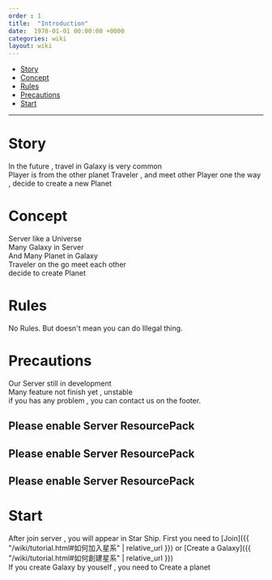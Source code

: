 ```yaml
---
order : 1
title:  "Introduction"
date:  1970-01-01 00:00:00 +0000
categories: wiki
layout: wiki
---
```


- [Story](#Story)
- [Concept](#Concept)
- [Rules](#Rules)
- [Precautions](#Precautions)
- [Start](#Start)

---

# Story

In the future , travel in Galaxy is very common  
Player is from the other planet Traveler , and meet other Player one the way , decide to create a new Planet

# Concept

Server like a Universe  
Many Galaxy in Server  
And Many Planet in Galaxy  
Traveler on the go meet each other  
decide to create Planet

# Rules

No Rules.
But doesn't mean you can do Illegal thing.

# Precautions

Our Server still in development  
Many feature not finish yet , unstable  
if you has any problem , you can contact us on the footer.

## Please enable Server ResourcePack

## Please enable Server ResourcePack

## Please enable Server ResourcePack

# Start

After join server , you will appear in Star Ship.
First you need to [Join]({{ "/wiki/tutorial.html#如何加入星系" | relative_url }}) or [Create a Galaxy]({{ "/wiki/tutorial.html#如何創建星系" | relative_url }})  
If you create Galaxy by youself , you need to Create a planet


